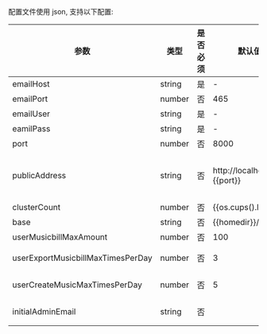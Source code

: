 配置文件使用 json, 支持以下配置:

| 参数                              | 类型   | 是否必须 | 默认值                    | 描述                                                                               |
| --------------------------------- | ------ | -------- | ------------------------- | ---------------------------------------------------------------------------------- |
| emailHost                         | string | 是       | -                         | 发信邮箱域名                                                                       |
| emailPort                         | number | 否       | 465                       | 发信邮箱端口                                                                       |
| emailUser                         | string | 是       | -                         | 发信邮箱账号                                                                       |
| eamilPass                         | string | 是       | -                         | 发信邮箱密码                                                                       |
| port                              | number | 否       | 8000                      | 提供服务的端口                                                                     |
| publicAddress                     | string | 否       | http://localhost:{{port}} | **实际**暴露服务的地址, 比如 nginx 反向代理通过 https://cicada.mebtte.com 暴露服务 |
| clusterCount                      | number | 否       | {{os.cups().length}}      | 服务进程数量                                                                       |
| base                              | string | 否       | {{homedir}}/cicada        | 数据存放目录                                                                       |
| userMusicbillMaxAmount            | number | 否       | 100                       | 每个用户最大乐单数量                                                               |
| userExportMusicbillMaxTimesPerDay | number | 否       | 3                         | 每个用户每天导出乐单最大次数                                                       |
| userCreateMusicMaxTimesPerDay     | number | 否       | 5                         | 每个用户每天创建音乐最大次数                                                       |
| initialAdminEmail                 | string | 否       |                           | 初始管理员邮箱, 如果已有管理员则忽略改配置项                                       |
